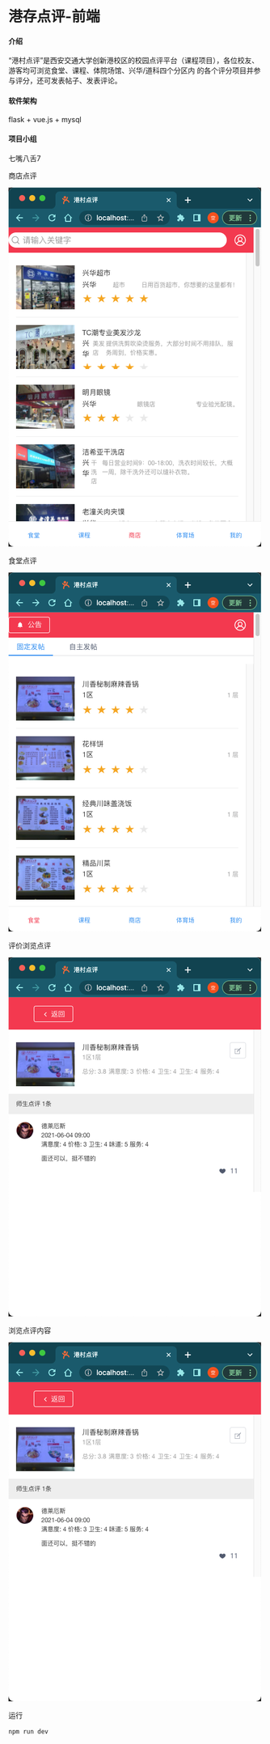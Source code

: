 # 港存点评-前端

#### 介绍

“港村点评”是西安交通大学创新港校区的校园点评平台（课程项目），各位校友、游客均可浏览食堂、课程、体院场馆、兴华/道科四个分区内
的各个评分项目并参与评分，还可发表帖子、发表评论。

#### 软件架构

flask + vue.js + mysql

#### 项目小组
七嘴八舌7

商店点评

![](./images/img.png)

食堂点评

![](./images/img_1.png)


评价浏览点评

![](./images/img_2.png)


浏览点评内容

![](./images/img_2.png)

运行

```shell
npm run dev
```
